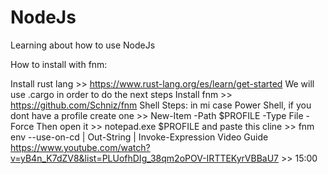# NodeJs

Learning about how to use NodeJs

How to install with fnm:

Install rust lang >> https://www.rust-lang.org/es/learn/get-started
We will use .cargo in order to do the next steps
Install fnm >> https://github.com/Schniz/fnm
Shell Steps: in mi case Power Shell, if you dont have a profile create one >> New-Item -Path $PROFILE -Type File -Force
Then open it >> notepad.exe $PROFILE and paste this cline >> fnm env --use-on-cd | Out-String | Invoke-Expression
Video Guide https://www.youtube.com/watch?v=yB4n_K7dZV8&list=PLUofhDIg_38qm2oPOV-IRTTEKyrVBBaU7 >> 15:00
